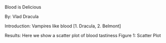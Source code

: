 Blood is Delicious

By: Vlad Dracula

Introduction: Vampires like blood [1. Dracula, 2. Belmont]

Results: Here we show a scatter plot of blood tastiness
Figure 1: Scatter Plot

